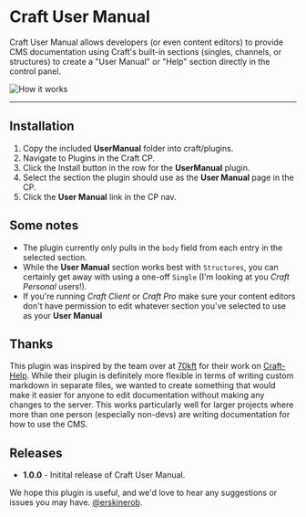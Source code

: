 # Craft User Manual

Craft User Manual allows developers (or even content editors) to provide CMS documentation using Craft's built-in sections (singles, channels, or structures) to create a "User Manual" or "Help" section directly in the control panel.

![How it works](http://cl.ly/image/0G2A3z2r322z/UserManualScreen.jpg)

---

## Installation
1. Copy the included **UserManual** folder into craft/plugins.
2. Navigate to Plugins in the Craft CP.
3. Click the Install button in the row for the **UserManual** plugin.
4. Select the section the plugin should use as the **User Manual** page in the CP.
5. Click the **User Manual** link in the CP nav.

## Some notes
* The plugin currently only pulls in the `body` field from each entry in the selected section.
* While the **User Manual** section works best with `Structures`, you can certainly get away with using a one-off `Single` (I'm looking at you _Craft Personal_ users!).
* If you're running _Craft Client_ or _Craft Pro_ make sure your content editors don't have permission to edit whatever section you've selected to use as your **User Manual** 

## Thanks
This plugin was inspired by the team over at [70kft](http://70kft.com/) for their work on [Craft-Help](https://github.com/70kft/craft-help). While their plugin is definitely more flexible in terms of writing custom markdown in separate files, we wanted to create something that would make it easier for anyone to edit documentation without making any changes to the server. This works particularly well for larger projects where more than one person (especially non-devs) are writing documentation for how to use the CMS.

## Releases
* **1.0.0** - Initital release of Craft User Manual.

We hope this plugin is useful, and we'd love to hear any suggestions or issues you may have. [@erskinerob](https://twitter.com/erskinerob).